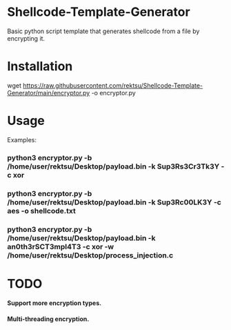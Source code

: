 # Shellcode-Template-Generator
Basic python script template that generates shellcode from a file by encrypting it.

# Installation
wget https://raw.githubusercontent.com/rektsu/Shellcode-Template-Generator/main/encryptor.py -o encryptor.py

# Usage
Examples:


### python3 encryptor.py -b /home/user/rektsu/Desktop/payload.bin -k Sup3Rs3Cr3Tk3Y -c xor
### python3 encryptor.py -b /home/user/rektsu/Desktop/payload.bin -k Sup3Rc00LK3Y -c aes -o shellcode.txt
### python3 encryptor.py -b /home/user/rektsu/Desktop/payload.bin -k an0th3rSCT3mpl4T3 -c xor -w /home/user/rektsu/Desktop/process_injection.c


# TODO

#### Support more encryption types.
#### Multi-threading encryption.
